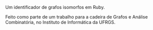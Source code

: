 Um identificador de grafos isomorfos em Ruby.

Feito como parte de um trabalho para a cadeira de Grafos e Análise Combinatória, no Instituto de Informática da UFRGS.